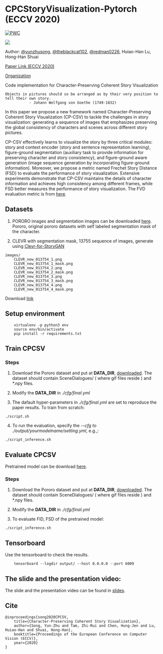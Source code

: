 # CPCStoryVisualization-Pytorch (ECCV 2020)
[![PWC](https://img.shields.io/endpoint.svg?url=https://paperswithcode.com/badge/character-preserving-coherent-story/story-visualization-on-pororo)](https://paperswithcode.com/sota/story-visualization-on-pororo?p=character-preserving-coherent-story)

![](https://raw.githubusercontent.com/basiclab/CPCStoryVisualization-Pytorch/master/images/introduction4.jpg)

Author: [@yunzhusong](http://github.com/yunzhusong), [@theblackcat102](http://github.com/theblackcat102), [@redman0226](http://github.com/redman0226), Huiao-Han Lu, Hong-Han Shuai

[Paper Link (ECCV 2020)](https://www.ecva.net/papers/eccv_2020/papers_ECCV/papers/123620018.pdf)

[Organization](https://github.com/basiclab/CPCStoryVisualization-Pytorch)

Code implementation for Character-Preserving Coherent Story Visualization


```
Objects in pictures should so be arranged as by their very position to tell their own story.
           - Johann Wolfgang von Goethe (1749-1832)
```

In this paper we propose a new framework named Character-Preserving Coherent Story Visualization (CP-CSV) to tackle the challenges in story visualization: generating a sequence of images that emphasizes preserving the global consistency of characters and scenes across different story pictures.


CP-CSV effectively learns to visualize the story by three critical modules: story and context encoder (story and sentence representation learning), figure-ground segmentation (auxiliary task to provide information for preserving character and story consistency), and figure-ground aware generation (image sequence generation by incorporating figure-ground information). Moreover, we propose a metric named Frechet Story Distance (FSD) to evaluate the performance of story visualization. Extensive experiments demonstrate that CP-CSV maintains the details of character information and achieves high consistency among different frames, while FSD better measures the performance of story visualization. The FVD evaluation metric is from [here](https://github.com/google-research/google-research/tree/master/frechet_video_distance).

## Datasets
1. PORORO images and segmentation images can be downloaded [here](https://drive.google.com/file/d/1p_8xTivhjs0OaQ2vlQjd15qA7OKYsG4y/view?usp=sharing). Pororo, original pororo datasets with self labeled segmentation mask of the character.

2. CLEVR with segmentation mask, 13755 sequence of images, generate using [Clevr-for-StoryGAN](https://github.com/theblackcat102/Clevr-for-StoryGAN)

```
images/
    CLEVR_new_013754_1.png
    CLEVR_new_013754_1_mask.png
    CLEVR_new_013754_2.png
    CLEVR_new_013754_2_mask.png
    CLEVR_new_013754_3.png
    CLEVR_new_013754_3_mask.png
    CLEVR_new_013754_4.png
    CLEVR_new_013754_4_mask.png
```

Download [link](https://drive.google.com/file/d/1w6z6VAcJiLwXK0tm6J84RqzERGxmBY24/view?usp=sharing)

## Setup environment

```
    virtualenv -p python3 env
    source env/bin/activate
    pip install -r requirements.txt
```


## Train CPCSV

### Steps

1. Download the Pororo dataset and put at **DATA_DIR**, [downloaded](https://drive.google.com/file/d/1p_8xTivhjs0OaQ2vlQjd15qA7OKYsG4y/view?usp=sharing). The dataset should contain SceneDialogues/  ( where gif files reside ) and *.npy files.

2. Modify the **DATA_DIR** in _./cfg/final.yml_

3. The dafault hyper-parameters in _./cfg/final.yml_ are set to reproduce the paper results. To train from scratch:

```
./script.sh
```

4. To run the evaluation, specify the _--cfg to ./output/yourmodelname/setting.yml_, e.g.,:

```
./script_inference.sh
```

## Evaluate CPCSV

Pretrained model can be download [here](https://drive.google.com/drive/folders/1yqiUci54LvB0yG43oN2JoVjOdlRMeKGt?usp=sharing). 

### Steps

1. Download the Pororo dataset and put at **DATA_DIR**, [downloaded](https://drive.google.com/file/d/1p_8xTivhjs0OaQ2vlQjd15qA7OKYsG4y/view?usp=sharing). The dataset should contain SceneDialogues/  ( where gif files reside ) and *.npy files.

2. Modify the **DATA_DIR** in _./cfg/final.yml_

3. To evaluate FID, FSD of the pretrained model:

```
./script_inference.sh
```

## Tensorboard

Use the tensorboard to check the results.

```
    tensorboard --logdir output/ --host 0.0.0.0 --port 6009
```

## The slide and the presentation video:
The slide and the presentation video can be found in [slides](https://drive.google.com/drive/folders/1r0vZMNd2jRK0JN4VAgWfvhVjajq-w_E8?usp=share_link).


## Cite

```
@inproceedings{song2020CPCSV, 
    title={Character-Preserving Coherent Story Visualization},  
    author={Song, Yun-Zhu and Tam, Zhi-Rui and Chen, Hung-Jen and Lu, Huiao-Han and Shuai, Hong-Han},  
    booktitle={Proceedings of the European Conference on Computer Vision (ECCV)},  
    year={2020} 
}
```
